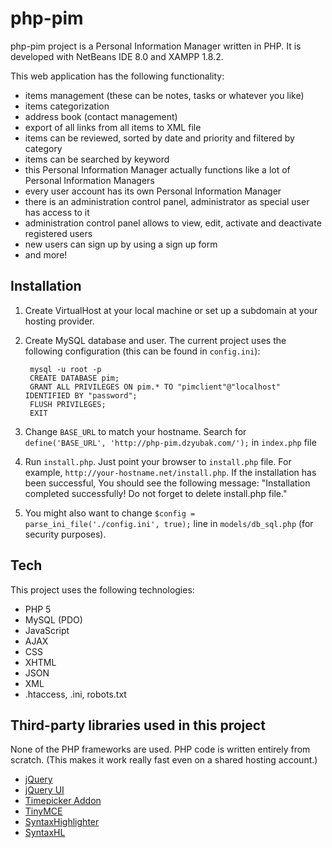# php-pim
php-pim project is a Personal Information Manager written in PHP. It is developed with NetBeans IDE 8.0 and XAMPP 1.8.2.

This web application has the following functionality:
* items management (these can be notes, tasks or whatever you like)
* items categorization
* address book (contact management)
* export of all links from all items to XML file
* items can be reviewed, sorted by date and priority and filtered by category
* items can be searched by keyword
* this Personal Information Manager actually functions like a lot of Personal Information Managers
* every user account has its own Personal Information Manager
* there is an administration control panel, administrator as special user has access to it
* administration control panel allows to view, edit, activate and deactivate registered users
* new users can sign up by using a sign up form
* and more!

## Installation
1. Create VirtualHost at your local machine or set up a subdomain at your hosting provider.
1. Create MySQL database and user. The current project uses the following configuration (this can be found in `config.ini`):

        mysql -u root -p
        CREATE DATABASE pim;
        GRANT ALL PRIVILEGES ON pim.* TO "pimclient"@"localhost" IDENTIFIED BY "password";
        FLUSH PRIVILEGES;
        EXIT

1. Change `BASE_URL` to match your hostname. Search for `define('BASE_URL', 'http://php-pim.dzyubak.com/');` in `index.php` file
1. Run `install.php`. Just point your browser to `install.php` file. For example, `http://your-hostname.net/install.php`. If the installation has been successful, You should see the following message: "Installation completed successfully! Do not forget to delete install.php file."
1. You might also want to change `$config = parse_ini_file('./config.ini', true);` line in `models/db_sql.php` (for security purposes).

## Tech
This project uses the following technologies:
* PHP 5
* MySQL (PDO)
* JavaScript
* AJAX
* CSS
* XHTML
* JSON
* XML
* .htaccess, .ini, robots.txt

## Third-party libraries used in this project
None of the PHP frameworks are used. PHP code is written entirely from scratch. (This makes it work really fast even on a shared hosting account.)

* [jQuery](https://jquery.com/)
* [jQuery UI](http://jqueryui.com/)
* [Timepicker Addon](http://trentrichardson.com/examples/timepicker/)
* [TinyMCE](http://www.tinymce.com/)
* [SyntaxHighlighter](http://alexgorbatchev.com/SyntaxHighlighter/)
* [SyntaxHL](https://github.com/RichGuk/syntaxhl)
